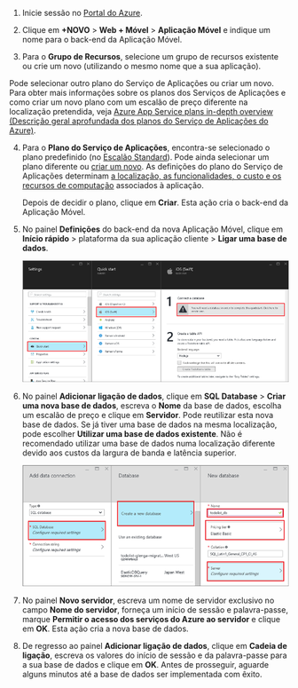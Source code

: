 1. Inicie sessão no [Portal do Azure].

2. Clique em **+NOVO** > **Web + Móvel** > **Aplicação Móvel** e indique um nome para o back-end da Aplicação Móvel.

3. Para o **Grupo de Recursos**, selecione um grupo de recursos existente ou crie um novo (utilizando o mesmo nome que a sua aplicação). 
 

 Pode selecionar outro plano do Serviço de Aplicações ou criar um novo. Para obter mais informações sobre os planos dos Serviços de Aplicações e como criar um novo plano com um escalão de preço diferente na localização pretendida, veja [Azure App Service plans in-depth overview (Descrição geral aprofundada dos planos do Serviço de Aplicações do Azure)](../articles/app-service/azure-web-sites-web-hosting-plans-in-depth-overview.md).

4. Para o **Plano do Serviço de Aplicações**, encontra-se selecionado o plano predefinido (no [Escalão Standard](https://azure.microsoft.com/pricing/details/app-service/)). Pode ainda selecionar um plano diferente ou [criar um novo](../app-service/azure-web-sites-web-hosting-plans-in-depth-overview.md#create-an-app-service-plan). As definições do plano do Serviço de Aplicações determinam [a localização, as funcionalidades, o custo e os recursos de computação](https://azure.microsoft.com/pricing/details/app-service/) associados à aplicação. 

    Depois de decidir o plano, clique em **Criar**. Esta ação cria o back-end da Aplicação Móvel. 
    
6. No painel **Definições** do back-end da nova Aplicação Móvel, clique em **Início rápido** > plataforma da sua aplicação cliente > **Ligar uma base de dados**. 

    ![](./media/app-service-mobile-dotnet-backend-create-new-service/dotnet-backend-create-data-connection.png)

7. No painel **Adicionar ligação de dados**, clique em **SQL Database** > **Criar uma nova base de dados**, escreva o **Nome** da base de dados, escolha um escalão de preço e clique em **Servidor**.  Pode reutilizar esta nova base de dados. Se já tiver uma base de dados na mesma localização, pode escolher **Utilizar uma base de dados existente**. Não é recomendado utilizar uma base de dados numa localização diferente devido aos custos da largura de banda e latência superior.
 
    ![](./media/app-service-mobile-dotnet-backend-create-new-service/dotnet-backend-create-db.png)

8. No painel **Novo servidor**, escreva um nome de servidor exclusivo no campo **Nome do servidor**, forneça um início de sessão e palavra-passe, marque **Permitir o acesso dos serviços do Azure ao servidor** e clique em **OK**. Esta ação cria a nova base de dados.

9. De regresso ao painel **Adicionar ligação de dados**, clique em **Cadeia de ligação**, escreva os valores do início de sessão e da palavra-passe para a sua base de dados e clique em **OK**. Antes de prosseguir, aguarde alguns minutos até a base de dados ser implementada com êxito.

<!-- URLs. -->
[Portal do Azure]: https://portal.azure.com/



<!--HONumber=Jun16_HO2-->


